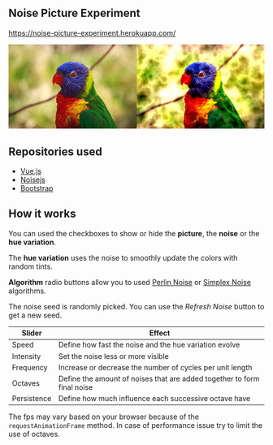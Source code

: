 ## Noise Picture Experiment

https://noise-picture-experiment.herokuapp.com/

![screenshot demo](https://raw.githubusercontent.com/alxgiraud/noise-picture-experiment/master/img/screenshot.jpg "screenshot")


## Repositories used

 - [Vue.js](https://github.com/vuejs/vue)
 - [Noisejs](https://github.com/josephg/noisejs)
 - [Bootstrap](https://github.com/twbs/bootstrap)
 
## How it works

You can used the checkboxes to show or hide the **picture**, the **noise** or the **hue variation**.

The **hue variation** uses the noise to smoothly update the colors with random tints.

**Algorithm** radio buttons allow you to used [Perlin Noise](https://en.wikipedia.org/wiki/Perlin_noise) or [Simplex Noise](https://en.wikipedia.org/wiki/Simplex_noise) algorithms.

The noise seed is randomly picked. You can use the *Refresh Noise* button to get a new seed.

| Slider      	| Effect                                                                 	|
|-------------	|------------------------------------------------------------------------	|
| Speed       	| Define how fast the noise and the hue variation evolve                 	|
| Intensity   	| Set the noise less or more visible                                     	|
| Frequency   	| Increase or decrease the number of cycles per unit length              	|
| Octaves     	| Define the amount of noises that are added together to form final noise 	|
| Persistence 	| Define how much influence each successive octave have                  	|

The fps may vary based on your browser because of the `requestAnimationFrame` method. 
In case of performance issue try to limit the use of octaves.